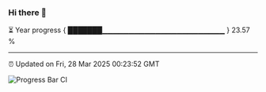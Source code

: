 ### Hi there 👋

⏳ Year progress { ███████▁▁▁▁▁▁▁▁▁▁▁▁▁▁▁▁▁▁▁▁▁▁▁ } 23.57 %

---

⏰ Updated on Fri, 28 Mar 2025 00:23:52 GMT

![Progress Bar CI](https://github.com/liununu/liununu/workflows/Progress%20Bar%20CI/badge.svg)
